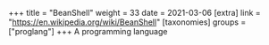 +++
title = "BeanShell"
weight = 33
date = 2021-03-06
[extra]
link = "https://en.wikipedia.org/wiki/BeanShell"
[taxonomies]
groups = ["proglang"]
+++
A programming language

